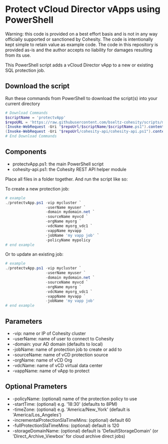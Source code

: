 # Protect vCloud Director vApps using PowerShell

Warning: this code is provided on a best effort basis and is not in any way officially supported or sanctioned by Cohesity. The code is intentionally kept simple to retain value as example code. The code in this repository is provided as-is and the author accepts no liability for damages resulting from its use.

This PowerShell script adds a vCloud Director vApp to a new or existing SQL protection job.

## Download the script

Run these commands from PowerShell to download the script(s) into your current directory

```powershell
# Download Commands
$scriptName = 'protectvApp'
$repoURL = 'https://raw.githubusercontent.com/bseltz-cohesity/scripts/master/powershell'
(Invoke-WebRequest -Uri "$repoUrl/$scriptName/$scriptName.ps1").content | Out-File "$scriptName.ps1"; (Get-Content "$scriptName.ps1") | Set-Content "$scriptName.ps1"
(Invoke-WebRequest -Uri "$repoUrl/cohesity-api/cohesity-api.ps1").content | Out-File cohesity-api.ps1; (Get-Content cohesity-api.ps1) | Set-Content cohesity-api.ps1
# End Download Commands
```

## Components

* protectvApp.ps1: the main PowerShell script
* cohesity-api.ps1: the Cohesity REST API helper module

Place all files in a folder together. And run the script like so:

To create a new protection job:

```powershell
# example
./protectvApp.ps1 -vip mycluster `
                  -userName myuser `
                  -domain mydomain.net `
                  -sourceName myvcd `
                  -orgName myorg `
                  -vdcName myorg_vdc1 `
                  -vappName myvapp `
                  -jobName 'my vapp job' `
                  -policyName mypolicy
# end example
```

Or to update an existing job:

```powershell
# example
./protectvApp.ps1 -vip mycluster `
                  -userName myuser `
                  -domain mydomain.net `
                  -sourceName myvcd `
                  -orgName myorg `
                  -vdcName myorg_vdc1 `
                  -vappName myvapp `
                  -jobName 'my vapp job'
# end example
```

## Parameters

* -vip: name or IP of Cohesity cluster
* -userName: name of user to connect to Cohesity
* -domain: your AD domain (defaults to local)
* -jobName: name of protection job to create or add to
* -sourceName: name of vCD protection source
* -orgName: name of vCD Org
* -vdcName: name of vCD virtual data center
* -vappName: name of vApp to protect

## Optional Prameters

* -policyName: (optional) name of the protection policy to use
* -startTime: (optional) e.g. '18:30' (defaults to 8PM)
* -timeZone: (optional) e.g. 'America/New_York' (default is 'America/Los_Angeles')
* -incrementalProtectionSlaTimeMins: (optional) default 60
* -fullProtectionSlaTimeMins: (optional) default is 120
* -storageDomainName: (optional) default is 'DefaultStorageDomain' (or 'Direct_Archive_Viewbox' for cloud archive direct jobs)
